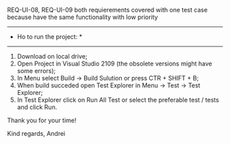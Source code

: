 REQ-UI-08, REQ-UI-09 both requierements covered with one test case because have the same functionality with low priority

**************************
* Ho to run the project: *
**************************
1. Download on local drive;
2. Open Project in Visual Studio 2109 (the obsolete versions might have some errors);
3. In Menu select Build -> Build Sulution or press CTR + SHIFT + B;
4. When build succeded open Test Explorer in Menu -> Test -> Test Explorer;
5. In Test Explorer click on Run All Test or select the preferable test / tests and click Run.

Thank you for your time!

Kind regards,
Andrei
